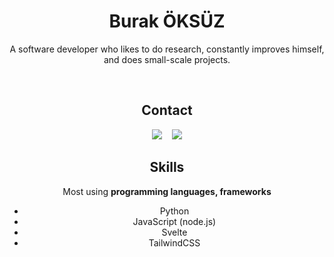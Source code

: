 <h1 align="center">Burak ÖKSÜZ</h1>
<p align="center" style="font-size: xxl;">A software developer who likes to do research, constantly improves himself, and does small-scale projects.</p>
<br>
<h2 align="center">Contact</h2>
<div align="center">
    <a href="https://discord.com/users/987659313935953950" target="_blank"><img src="https://shields.io/badge/Discord-111111.svg?&style=for-the-badge&logo=discord"></a>
    &nbsp;&nbsp;
    <a href="mailto:arwell@duck.com"><img src="https://shields.io/badge/MAIL-ffa136.svg?&style=for-the-badge&logo=gmail"/></a>
</div>
<h2 align="center">Skills</h2>
<div align="center">
    <p>Most using <b>programming languages, frameworks</b></p>
    <ul>
        <li>Python</li>
        <li>JavaScript (node.js)</li>
        <li>Svelte</li>
        <li>TailwindCSS</li>
    </ul>
</div>
<p></p>
